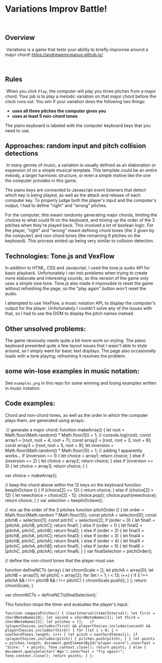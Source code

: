 # Variations Improv Battle!
​
## Overview
​
Variations is a game that tests your ability to briefly improvise around a major chord!
https://andrewemcmanus.github.io/

​
## Rules
​
When you click `Play`, the computer will play you three pitches from a major chord. Your job is to play a melodic variation on that major chord before the clock runs out. You win if your variation does the following two things:
​
* **uses all three pitches the computer gives you**
* **uses at least 5 non-chord tones**
​

The piano keyboard is labeled with the computer keyboard keys that you need to use.

## Approaches: random input and pitch collision detections
​
In many genres of music, a variation is usually defined as an elaboration or expansion of on a simple musical template. This template could be an entire melody, a larger harmonic structure, or even a simple motive like the one the computer provides in this game.

The piano keys are connected to Javascript event listeners that detect which key is being played, as well as the attack and release of each computer key. To properly judge both the player's input and the computer's output, I had to define "right" and "wrong" pitches.

For the computer, this meant randomly generating major chords, limiting the choices to what could fit on the keyboard, and mixing up the order of the 3 pitches when they're played back. This involved a lot of boolean logic. For the player, "right" and "wrong" meant defining chord tones (the 3 given by the computer) and non-chord tones (the remaining 9 pitches on the keyboard). This process ended up being very similar to collision detection.

## Technologies: Tone.js and VexFlow

In addition to HTML, CSS and Javascript, I used the tone.js audio API for basic playback. Unfortunately I ran into problems when trying to create more elaborate and interesting sounds, so this version of the game only uses a simple sine tone. Tone.js also made it impossible to reset the game without refreshing the page, so the "play again" button won't reset the audio.   

I attempted to use VexFlow, a music notation API, to display the computer's output for the player. Unfortunately I couldn't solve any of the issues with that, so I had to use the DOM to display the pitch names instead.

## Other unsolved problems:

The game obviously needs quite a bit more work on styling. The piano keyboard presented quite a few layout issues that I wasn't able to style around, so I simply went for basic text displays. The page also occasionally loads with a tone playing; refreshing it resolves the problem.
​
## some win-lose examples in music notation:

See `examples.png` in this repo for some winning and losing examples written in music notation.

## Code examples:

Chord and non-chord tones, as well as the order in which the computer plays them, are generated using arrays:

`// generate a major chord:
function makeArray() {
    let root = Math.floor(Math.random() * Math.floor(5)) + 1;
    // console.log(root);
    const array1 = [root, root + 4, root + 7];
    const array2 = [root, root + 3, root + 8];
    const array3 = [root, root + 5, root + 9];
    let inversion = Math.floor(Math.random() * Math.floor(3)) + 1; // adding 1 apparently works...
        if (inversion == 1) {
            let choice = array1;
            return choice;
        } else if (inversion == 2) {
            let choice = array2;
            return choice;
        } else if (inversion == 3) {
            let choice = array3;
            return choice;
        }
}

var choice = makeArray();

// keep the chord above within the 12 keys on the keyboard
function keepInOctave () {
    if (choice[2] <= 12) {
        return choice;
    } else if (choice[2] > 12) {
      let newchoice = choice[2] - 12;
      choice.pop();
      choice.push(newchoice);
      return choice;
    }
}
var selection = keepInOctave();

// mix up the order of the 3 pitches
function pitchOrder () {
    let order = Math.floor(Math.random * Math.floor(5));
    const pitchA = selection[0];
    const pitchB = selection[1];
    const pitchC = selection[2];
    if (order = 0) {
        let final1 = [pitchA, pitchB, pitchC];
        return final1;
    } else if (order = 1) {
        let final2 = [pitchA, pitchC, pitchB];
        return final2;
    } else if (order = 2) {
        let final3 = [pitchB, pitchA, pitchC];
        return final3;
    } else if (order = 3) {
        let final4 = [pitchB, pitchC, pitchA];
        return final4;
    } else if (order = 4) {
        let final5 = [pitchC, pitchA, pitchB];
        return final5;
    } else if (order = 5) {
        let final6 = [pitchC, pitchB, pitchA];
        return final6;
    }
}
var finalSelection = pitchOrder();

// define the non-chord tones that the player must use:

function defineNCTs (array) {
    let chromScale = [];
    let pitchA = array[0];
    let pitchB = array[1];
    let pitchC = array[2];
    for (let i = 1; i < 13; i++) {
        if (i !== pitchA && i !== pitchB && i !== pitchC) {
            chromScale.push(i);
        }
    };
    return chromScale;
}

var chromNCTs = defineNCTs(finalSelection);`

This function stops the timer and evaluates the player's input:

`function comparePitches() {
  clearInterval(timerInterval);
  let first = chordNoteNames[0];
  let second = chordNoteNames[1];
  let third = chordNoteNames[2];
  let pitches = [];  
  if (playerChoices.includes(first) && playerChoices.includes(second) && playerChoices.includes(third)) {
      for (let i = 0; i < nonChordTones.length; i++) {
        let pitch = nonChordTones[i];
        if (playerChoices.includes(pitch)) {
          pitches.push(pitch);
        }
      }
      let points = pitches.length;
      document.getElementById("player-score").innerText = "Score: " + points;
      Tone.context.close();
      return points;
        } else {
          document.querySelector('#go').innerText = "Try again!";
          Tone.context.close();
          return points;
        }
      };`

